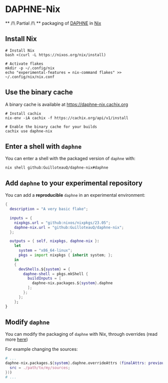 # DAPHNE-Nix

** /!\ Partial /!\ ** packaging of [DAPHNE](https://github.com/daphne-eu/daphne) in [Nix](https://nixos.org)

## Install Nix

```
# Install Nix
bash <(curl -L https://nixos.org/nix/install)

# Activate flakes
mkdir -p ~/.config/nix
echo "experimental-features = nix-command flakes" >> ~/.config/nix/nix.conf
```

## Use the binary cache

A binary cache is available at https://daphne-nix.cachix.org

```
# Install cachix
nix-env -iA cachix -f https://cachix.org/api/v1/install

# Enable the binary cache for your builds
cachix use daphne-nix
```

## Enter a shell with `daphne`


You can enter a shell with the packaged version of `daphne` with:

```
nix shell github:GuilloteauQ/daphne-nix#daphne
```

## Add `daphne` to your experimental repository

You can add a **reproducible** `daphne` in an experimental environment:

```nix
{
  description = "A very basic flake";

  inputs = {
    nixpkgs.url = "github:nixos/nixpkgs/23.05";
    daphne-nix.url = "github:GuilloteauQ/daphne-nix";
  };

  outputs = { self, nixpkgs, daphne-nix }:
    let
      system = "x86_64-linux";
      pkgs = import nixpkgs { inherit system; };
    in
    {
      devShells.${system} = {
        daphne-shell = pkgs.mkShell {
          buildInputs = [
            daphne-nix.packages.${system}.daphne
          ];
        };
      };
    };
}
```

## Modify `daphne`

You can modify the packaging of `daphne` with Nix, through overrides (read more [here](https://ryantm.github.io/nixpkgs/using/overrides/))


For example changing the sources:

```nix
# ...
daphne-nix.packages.${system}.daphne.overrideAttrs (finalAttrs: previousAttrs: {
  src = ./path/to/my/sources;
}))
# ...
```

